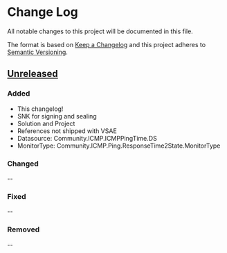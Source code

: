 # Change Log
All notable changes to this project will be documented in this file.

The format is based on [Keep a Changelog](http://keepachangelog.com/) 
and this project adheres to [Semantic Versioning](http://semver.org/).

## [Unreleased]
### Added
- This changelog!
- SNK for signing and sealing
- Solution and Project
- References not shipped with VSAE
- Datasource: Community.ICMP.ICMPPingTime.DS
- MonitorType: Community.ICMP.Ping.ResponseTime2State.MonitorType

### Changed
--

### Fixed
--

### Removed
--


[Unreleased]: https://github.com/stegenfeldt/Community.ICMP.Monitoring/compare/1dd30f274138ce61ba47c4365ac1d8577216ae09...HEAD
